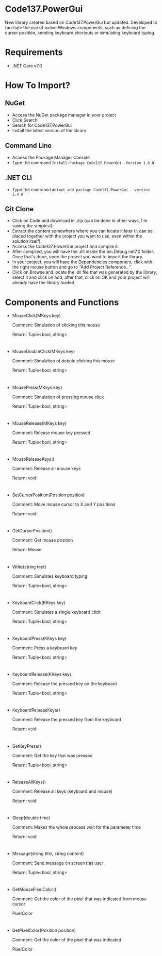 # Code137.PowerGui

New library created based on Code137.PowerGui but updated. Developed to facilitate the use of native Windows components, such as defining the cursor position, sending keyboard shortcuts or simulating keyboard typing.

# Requirements
* .NET Core v7.0

# How To Import?

## NuGet
* Access the NuGet package manager in your project
* Click Search
* Search for Code137.PowerGui
* Install the latest version of the library

## Command Line
* Access the Package Manager Console
* Type the command ```Install-Package Code137.PowerGui -Version 1.0.0```

## .NET CLI
* Type the command ```dotnet add package Code137.PowerGui --version 1.0.0```

## Git Clone
* Click on Code and download in .zip (can be done in other ways, I'm saying the simplest).
* Extract the content somewhere where you can locate it later (it can be placed together with the project you want to use, even within the solution itself).
* Access the Code137.PowerGui project and compile it.
* After compiled, you will have the .dll inside the bin.Debug.net7.0 folder. Once that's done, open the project you want to import the library.
* In your project, you will have the Dependencies component, click with the right mouse button and go to "Add Project Reference...".
* Click on Browse and locate the .dll file that was generated by the library, select it and click on add, after that, click on OK and your project will already have the library loaded.

# Components and Functions

* MouseClick(MKeys key)

  Comment: Simulation of clicking this mouse

  Return: Tuple<bool, string>

#

* MouseDoubleClick(MKeys key)

  Comment: Simulation of dobule clicking this mouse

  Return: Tuple<bool, string>

#

* MousePress(MKeys key)

  Comment: Simulation of pressing mouse click

  Return: Tuple<bool, string>

#

* MouseRelease(MKeys key)

  Comment: Release mouse key pressed

  Return: Tuple<bool, string>

#

* MouseReleaseKeys()

  Comment: Release all mouse keys

  Return: void

#

* SetCursorPosition(Position position)

  Comment: Move mouse cursor to X and Y positions

  Return: void

#

* GetCursorPosition()

  Comment: Get mouse position

  Return: Mouse

#

* Write(string text)

  Comment: Simulates keyboard typing

  Return: Tuple<bool, string>

#

* KeyboardClick(KKeys key)

  Comment: Simulates a single keyboard click

  Return: Tuple<bool, string>

#

* KeyboardPress(KKeys key)

  Comment: Press a keyboard key

  Return: Tuple<bool, string>

#

* KeyboardRelease(KKeys key)

  Comment: Release the pressed key on the keyboard

  Return: Tuple<bool, string>

#

* KeyboardReleaseKeys()

  Comment: Release the pressed key from the keyboard

  Return: void

#

* GetKeyPress()

  Comment: Get the key that was pressed

  Return: Tuple<bool, string>

#

* ReleaseAllKeys()

  Comment: Release all keys (keyboard and mouse)

  Return: void

#

* Sleep(double time)

  Comment: Makes the whole process wait for the parameter time
  
  Return: void

#

* Message(string title, string content)

  Comment: Send message on screen this user

  Return: Tuple<bool, string>

#

* GetMousePixelColor()

  Comment: Get the color of the pixel that was indicated from mouse cursor

  PixelColor

#

* GetPixelColor(Position position)

  Comment: Get the color of the pixel that was indicated

  PixelColor

#
